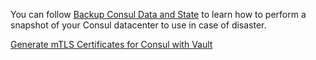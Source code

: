 

You can follow [Backup Consul Data and State](https://learn.hashicorp.com/tutorials/consul/backup-and-restore) to learn
how to perform a snapshot of your Consul datacenter to use in case of disaster.

[Generate mTLS Certificates for Consul with Vault](https://learn.hashicorp.com/tutorials/consul/vault-pki-consul-secure-tls)